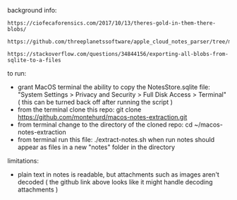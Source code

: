 background info: 

	https://ciofecaforensics.com/2017/10/13/theres-gold-in-them-there-blobs/

	https://github.com/threeplanetssoftware/apple_cloud_notes_parser/tree/master/lib

	https://stackoverflow.com/questions/34844156/exporting-all-blobs-from-sqlite-to-a-files

to run:
- grant MacOS terminal the ability to copy the NotesStore.sqlite file: "System Settings > Privacy and Security > Full Disk Access > Terminal"
		( this can be turned back off after running the script )
- from the terminal clone this repo:
		git clone https://github.com/montehurd/macos-notes-extraction.git
- from terminal change to the directory of the cloned repo:
		cd ~/macos-notes-extraction
- from terminal run this file:
		./extract-notes.sh
when run notes should appear as files in a new "notes" folder in the directory

limitations:
- plain text in notes is readable, but attachments such as images aren't decoded 
		( the github link above looks like it might handle decoding attachments )
